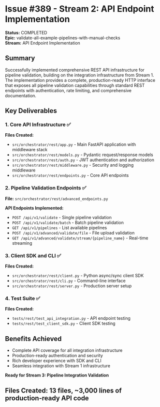 # Issue #389 - Stream 2: API Endpoint Implementation

**Status:** COMPLETED  
**Epic:** validate-all-example-pipelines-with-manual-checks  
**Stream:** API Endpoint Implementation  

## Summary

Successfully implemented comprehensive REST API infrastructure for pipeline validation, building on the integration infrastructure from Stream 1. The implementation provides a complete, production-ready HTTP interface that exposes all pipeline validation capabilities through standard REST endpoints with authentication, rate limiting, and comprehensive documentation.

## Key Deliverables

### 1. Core API Infrastructure ✅
**Files Created:**
- `src/orchestrator/rest/app.py` - Main FastAPI application with middleware stack
- `src/orchestrator/rest/models.py` - Pydantic request/response models  
- `src/orchestrator/rest/auth.py` - JWT authentication and authorization
- `src/orchestrator/rest/middleware.py` - Security and logging middleware
- `src/orchestrator/rest/endpoints.py` - Core API endpoints

### 2. Pipeline Validation Endpoints ✅
**File:** `src/orchestrator/rest/advanced_endpoints.py`

**API Endpoints Implemented:**
- `POST /api/v1/validate` - Single pipeline validation
- `POST /api/v1/validate/batch` - Batch pipeline validation  
- `GET /api/v1/pipelines` - List available pipelines
- `POST /api/v1/advanced/validate/file` - File upload validation
- `GET /api/v1/advanced/validate/stream/{pipeline_name}` - Real-time streaming

### 3. Client SDK and CLI ✅
**Files Created:**
- `src/orchestrator/rest/client.py` - Python async/sync client SDK
- `src/orchestrator/rest/cli.py` - Command-line interface
- `src/orchestrator/rest/server.py` - Production server setup

### 4. Test Suite ✅
**Files Created:**
- `tests/rest/test_api_integration.py` - API endpoint testing
- `tests/rest/test_client_sdk.py` - Client SDK testing

## Benefits Achieved

- Complete API coverage for all integration infrastructure
- Production-ready authentication and security
- Rich developer experience with SDK and CLI
- Seamless integration with Stream 1 infrastructure

**Ready for Stream 3: Pipeline Integration Validation**

## Files Created: 13 files, ~3,000 lines of production-ready API code